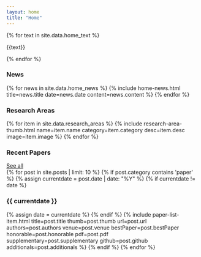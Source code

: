 ```yaml
---
layout: home
title: "Home"
---
```

<section class="main-section-wrap display-text">
  <div class="text">
    {% for text in site.data.home_text %}
      <p class="home-display">{{text}}</p>
    {% endfor %}
  </div>
</section>

<section class="main-section-wrap">
  <div class="title-wrap">
    <h3>News</h3>
  </div>
  {% for news in site.data.home_news %}
    {% include home-news.html title=news.title date=news.date content=news.content %}
  {% endfor %}
</section>

<section class="main-section-wrap">
  <div class="title-wrap">
    <h3>Research Areas</h3>
  </div>
  <div class="image-grid">
    {% for item in site.data.research_areas %}
       {% include research-area-thumb.html
          name=item.name
          category=item.category
          desc=item.desc
          image=item.image
        %}
    {% endfor %}
  </div>

</section>

<section class="main-section-wrap">
  <div class="title-wrap">
    <h3>Recent Papers</h3>
    <a href="/mucollective.co/publications">See all</a>
  </div>
  {% for post in site.posts | limit: 10 %}
    {% if post.category contains 'paper' %}
      {% assign currentdate = post.date | date: "%Y" %}
      {% if currentdate != date %}
        <h3 class="paper-year-title" id="y{{currentdate}}">{{ currentdate }}</h3>
        {% assign date = currentdate %}
      {% endif %}
        {% include paper-list-item.html
          title=post.title
          thumb=post.thumb
          url=post.url
          authors=post.authors
          venue=post.venue
          bestPaper=post.bestPaper
          honorable=post.honorable
          pdf=post.pdf
          supplementary=post.supplementary
          github=post.github
          additionals=post.additionals
        %}
    {% endif %}
  {% endfor %}
</section>

